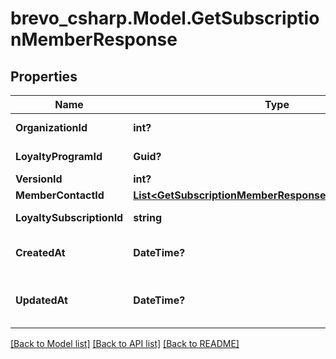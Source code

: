 # brevo_csharp.Model.GetSubscriptionMemberResponse
## Properties

Name | Type | Description | Notes
------------ | ------------- | ------------- | -------------
**OrganizationId** | **int?** | Organization Id | [optional] 
**LoyaltyProgramId** | **Guid?** | Loyalty Program Id | [optional] 
**VersionId** | **int?** | Version Id | [optional] 
**MemberContactId** | [**List&lt;GetSubscriptionMemberResponseMemberContactId&gt;**](GetSubscriptionMemberResponseMemberContactId.md) |  | [optional] 
**LoyaltySubscriptionId** | **string** | Client Reference | [optional] 
**CreatedAt** | **DateTime?** | Subscription creation date | [optional] 
**UpdatedAt** | **DateTime?** | Subscription last modification date | [optional] 

[[Back to Model list]](../README.md#documentation-for-models) [[Back to API list]](../README.md#documentation-for-api-endpoints) [[Back to README]](../README.md)

